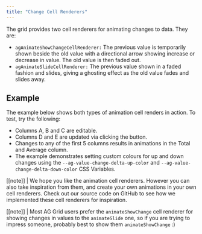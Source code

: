 ```yaml
---
title: "Change Cell Renderers"
---
```


The grid provides two cell renderers for animating changes to data. They are:

- `agAnimateShowChangeCellRenderer:` The previous value is temporarily shown beside the old value with a directional arrow showing increase or decrease in value. The old value is then faded out.
- `agAnimateSlideCellRenderer:` The previous value shown in a faded fashion and slides, giving a ghosting effect as the old value fades and slides away.

## Example

The example below shows both types of animation cell renders in action. To test, try the following:

- Columns A, B and C are editable.
- Columns D and E are updated via clicking the button.
- Changes to any of the first 5 columns results in animations in the Total and Average column.
- The example demonstrates setting custom colours for up and down changes using the `--ag-value-change-delta-up-color` and `--ag-value-change-delta-down-color` CSS Variables.

<grid-example title='Animation Renderers' name='animation-renderers' type='generated' options='{ "exampleHeight": 530 }'></grid-example>

[[note]]
| We hope you like the animation cell renderers. However you can also take inspiration from them, and create your own animations in your own cell renderers. Check out our source code on GitHub to see how we implemented these cell renderers for inspiration.

[[note]]
| Most AG Grid users prefer the `animateShowChange` cell renderer for showing changes in values to the `animateSlide` one, so if you are trying to impress someone, probably best to show them `animateShowChange` :)
